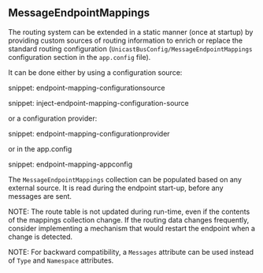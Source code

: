 
## MessageEndpointMappings

The routing system can be extended in a static manner (once at startup) by providing custom sources of routing information to enrich or replace the standard routing configuration (`UnicastBusConfig/MessageEndpointMappings` configuration section in the `app.config` file).

It can be done either by using a configuration source:

snippet: endpoint-mapping-configurationsource

snippet: inject-endpoint-mapping-configuration-source

or a configuration provider:

snippet: endpoint-mapping-configurationprovider

or in the app.config

snippet: endpoint-mapping-appconfig

The `MessageEndpointMappings` collection can be populated based on any external source. It is read during the endpoint start-up, before any messages are sent.

NOTE: The route table is not updated during run-time, even if the contents of the mappings collection change. If the routing data changes frequently, consider implementing a mechanism that would restart the endpoint when a change is detected.

NOTE: For backward compatibility, a `Messages` attribute can be used instead of `Type` and `Namespace` attributes. 